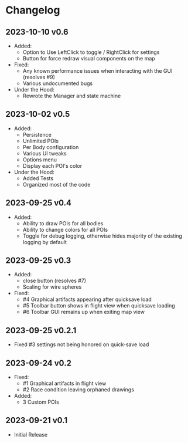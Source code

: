 # Changelog

## 2023-10-10 v0.6
- Added:
    - Option to Use LeftClick to toggle / RightClick for settings
    - Button for force redraw visual components on the map
- Fixed:
    - Any known performance issues when interacting with the GUI (resolves #9)
    - Various undocumented bugs
- Under the Hood:
    - Rewrote the Manager and state machine

## 2023-10-02 v0.5
- Added:
    - Persistence
    - Unlimited POIs
    - Per Body configuration
    - Various UI tweaks
    - Options menu
    - Display each POI's color
- Under the Hood:
    - Added Tests
    - Organized most of the code

## 2023-09-25 v0.4
- Added:
    - Ability to draw POIs for all bodies
    - Ability to change colors for all POIs
    - Toggle for debug logging, otherwise hides majority of the existing logging by default

## 2023-09-25 v0.3
- Added:
    - close button (resolves #7)
    - Scaling for wire spheres
- Fixed:
    - #4 Graphical artifacts appearing after quicksave load 
    - #5 Toolbar button shows in flight view when quicksave loading
    - #6 Toolbar GUI remains up when exiting map view

## 2023-09-25 v0.2.1
- Fixed #3 settings not being honored on quick-save load

## 2023-09-24 v0.2
- Fixed:
    - #1 Graphical artifacts in flight view
    - #2 Race condition leaving orphaned drawings
- Added:
    - 3 Custom POIs

## 2023-09-21 v0.1
- Initial Release

